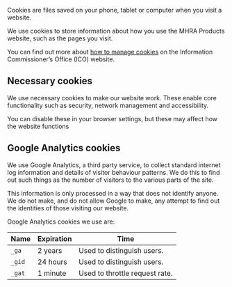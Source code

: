 Cookies are files saved on your phone, tablet or computer when you visit a website.

We use cookies to store information about how you use the MHRA Products website, such as the pages you visit.

You can find out more about [how to manage cookies](https://ico.org.uk/for-the-public/online/cookies/) on the Information Commissioner’s Office (ICO) website.

## Necessary cookies

We use necessary cookies to make our website work. These enable core functionality such as security, network management and accessibility.

You can disable these in your browser settings, but these may affect how the website functions

## Google Analytics cookies

We use Google Analytics, a third party service, to collect standard internet log information and details of visitor behaviour patterns. We do this to find out such things as the number of visitors to the various parts of the site.

This information is only processed in a way that does not identify anyone. We do not make, and do not allow Google to make, any attempt to find out the identities of those visiting our website.

Google Analytics cookies we use are:

| Name   | Expiration | Time                           |
| ------ | ---------- | ------------------------------ |
| `_ga`  | 2 years    | Used to distinguish users.     |
| `_gid` | 24 hours   | Used to distinguish users.     |
| `_gat` | 1 minute   | Used to throttle request rate. |
